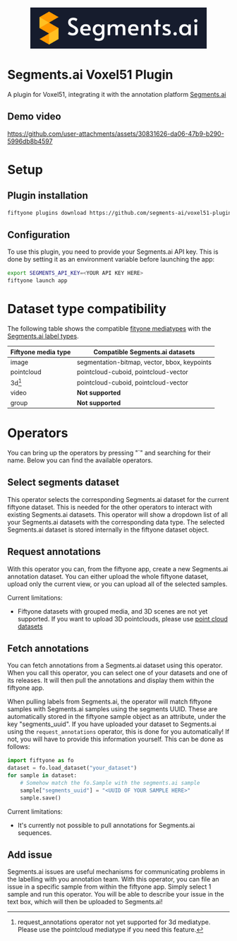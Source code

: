 <p align="center">
    <br>
        <img src="assets/logo_no_shadow-with_text-blue_background.png" width="400"/>
    <br>
<p>

# Segments.ai Voxel51 Plugin

A plugin for Voxel51, integrating it with the annotation platform [Segments.ai](https://segments.ai)
## Demo video

https://github.com/user-attachments/assets/30831626-da06-47b9-b290-5996db8b4597

# Setup
## Plugin installation

```bash
fiftyone plugins download https://github.com/segments-ai/voxel51-plugin
```

## Configuration

To use this plugin, you need to provide your Segments.ai API key. This is done by setting it as an environment variable before launching the app:
```bash
export SEGMENTS_API_KEY=<YOUR API KEY HERE>
fiftyone launch app
```

# Dataset type compatibility

The following table shows the compatible [fityone mediatypes](https://docs.voxel51.com/user_guide/using_datasets.html#using-media-type) with the [Segments.ai label types](https://docs.segments.ai/reference/sample-and-label-types).

| Fiftyone media type | Compatible Segments.ai datasets              |
| --------------------| ---------------------------------------------|
| image               | segmentation-bitmap, vector, bbox, keypoints |
| pointcloud          | pointcloud-cuboid, pointcloud-vector         |
| 3d[^1]              | pointcloud-cuboid, pointcloud-vector         |
| video               | **Not supported**                            |
| group               | **Not supported**                            |

[^1]: request_annotations operator not yet supported for 3d mediatype. Please use the pointcloud mediatype if you need this feature.

# Operators
You can bring up the operators by pressing "`" and searching for their name. Below you can find the available operators.

## Select segments dataset

This operator selects the corresponding Segments.ai dataset for the current fiftyone dataset. This is needed for the other operators to interact with existing Segments.ai datasets. This operator will show a dropdown list of all your Segments.ai datasets with the corresponding data type. The selected Segments.ai dataset is stored internally in the fiftyone dataset object.

## Request annotations

With this operator you can, from the fiftyone app, create a new Segments.ai annotation dataset. You can either upload the whole fiftyone dataset, upload only the current view, or you can upload all of the selected samples.

Current limitations:
 - Fiftyone datasets with grouped media, and 3D scenes are not yet supported. If you want to upload 3D pointclouds, please use [point cloud datasets](https://docs.voxel51.com/user_guide/using_datasets.html#point-cloud-datasets)


## Fetch annotations

You can fetch annotations from a Segments.ai dataset using this operator. When you call this operator, you can select one of your datasets and one of its releases. It will then pull the annotations and display them within the fiftyone app. 

When pulling labels from Segments.ai, the operator will match fiftyone samples with Segments.ai samples using the segments UUID. These are automatically stored in the fiftyone sample object as an attribute, under the key "segments_uuid". If you have uploaded your dataset to Segments.ai using the `request_annotations` operator, this is done for you automatically! If not, you will have to provide this information yourself. This can be done as follows:

```python
import fiftyone as fo
dataset = fo.load_dataset("your_dataset")
for sample in dataset:
    # Somehow match the fo.Sample with the segments.ai sample
    sample["segments_uuid"] = "<UUID OF YOUR SAMPLE HERE>"
    sample.save()
```

Current limitations:
 - It's currently not possible to pull annotations for Segments.ai sequences.

## Add issue

Segments.ai issues are useful mechanisms for communicating problems in the labelling with you annotation team. With this operator, you can file an issue in a specific sample from within the fiftyone app. Simply select 1 sample and run this operator. You will be able to describe your issue in the text box, which will then be uploaded to Segments.ai! 
